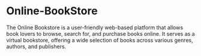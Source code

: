 # Online-BookStore
The Online Bookstore is a user-friendly web-based platform that allows book lovers to browse, search for, and purchase books online. It serves as a virtual bookstore, offering a wide selection of books across various genres, authors, and publishers. 
